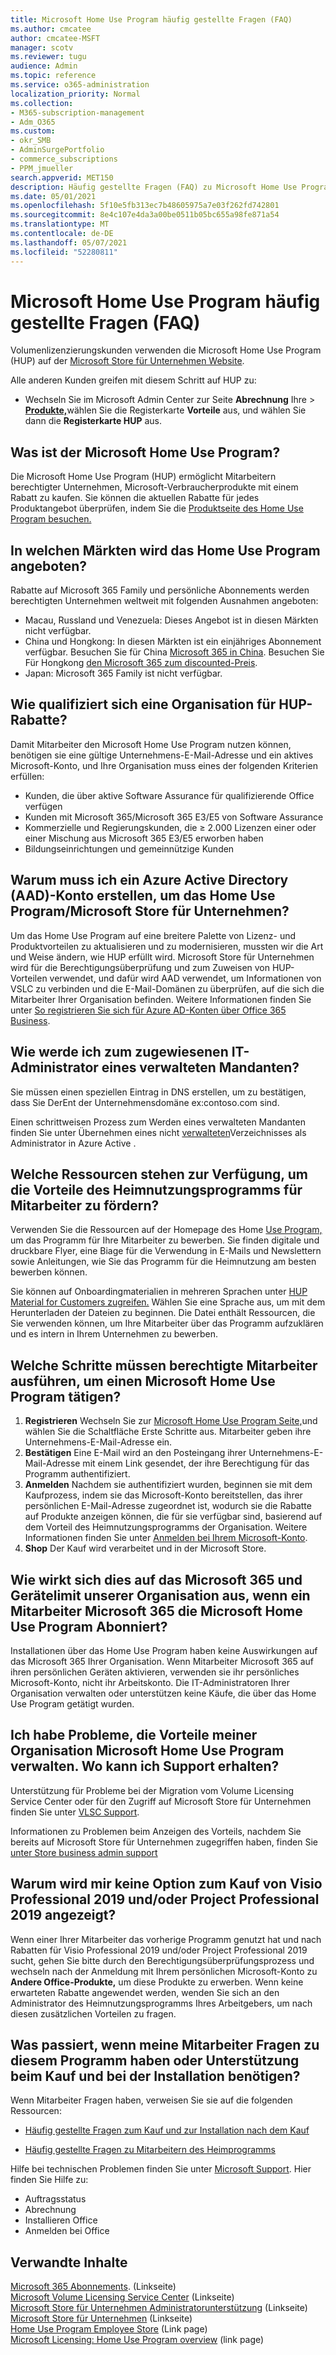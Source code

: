 ```yaml
---
title: Microsoft Home Use Program häufig gestellte Fragen (FAQ)
ms.author: cmcatee
author: cmcatee-MSFT
manager: scotv
ms.reviewer: tugu
audience: Admin
ms.topic: reference
ms.service: o365-administration
localization_priority: Normal
ms.collection:
- M365-subscription-management
- Adm_O365
ms.custom:
- okr_SMB
- AdminSurgePortfolio
- commerce_subscriptions
- PPM_jmueller
search.appverid: MET150
description: Häufig gestellte Fragen (FAQ) zu Microsoft Home Use Program.
ms.date: 05/01/2021
ms.openlocfilehash: 5f10e5fb313ec7b48605975a7e03f262fd742801
ms.sourcegitcommit: 8e4c107e4da3a00be0511b05bc655a98fe871a54
ms.translationtype: MT
ms.contentlocale: de-DE
ms.lasthandoff: 05/07/2021
ms.locfileid: "52280811"
---
```

# <a name="microsoft-home-use-program-frequently-asked-questions-faq"></a>Microsoft Home Use Program häufig gestellte Fragen (FAQ)

Volumenlizenzierungskunden verwenden die Microsoft Home Use Program (HUP) auf der [Microsoft Store für Unternehmen Website](https://go.microsoft.com/fwlink/?linkid=2139192).

Alle anderen Kunden greifen mit diesem Schritt auf HUP zu:

- Wechseln Sie im Microsoft Admin Center zur Seite **Abrechnung** Ihre  >  [**Produkte,**](https://go.microsoft.com/fwlink/p/?linkid=842054)wählen Sie die Registerkarte **Vorteile** aus, und wählen Sie dann die **Registerkarte HUP** aus.

## <a name="what-is-the-microsoft-home-use-program"></a>Was ist der Microsoft Home Use Program?

Die Microsoft Home Use Program (HUP) ermöglicht Mitarbeitern berechtigter Unternehmen, Microsoft-Verbraucherprodukte mit einem Rabatt zu kaufen. Sie können die aktuellen Rabatte für jedes Produktangebot überprüfen, indem Sie die [Produktseite des Home Use Program besuchen.](https://www.microsoft.com/home-use-program)

## <a name="in-which-markets-is-the-home-use-program-offered"></a>In welchen Märkten wird das Home Use Program angeboten?

Rabatte auf Microsoft 365 Family und persönliche Abonnements werden berechtigten Unternehmen weltweit mit folgenden Ausnahmen angeboten:

- Macau, Russland und Venezuela: Dieses Angebot ist in diesen Märkten nicht verfügbar.
- China und Hongkong: In diesen Märkten ist ein einjähriges Abonnement verfügbar. Besuchen Sie für China [Microsoft 365 in China](https://www.microsoftstore.com.cn/home-use-program/invite). Besuchen Sie Für Hongkong [den Microsoft 365 zum discounted-Preis](https://www.microsoftestore.com.hk/partner/hup?locale=en_HK).
- Japan: Microsoft 365 Family ist nicht verfügbar.

## <a name="how-does-an-organization-qualify-for-hup-discounts"></a>Wie qualifiziert sich eine Organisation für HUP-Rabatte?

Damit Mitarbeiter den Microsoft Home Use Program nutzen können, benötigen sie eine gültige Unternehmens-E-Mail-Adresse und ein aktives Microsoft-Konto, und Ihre Organisation muss eines der folgenden Kriterien erfüllen:

- Kunden, die über aktive Software Assurance für qualifizierende Office verfügen
- Kunden mit Microsoft 365/Microsoft 365 E3/E5 von Software Assurance
- Kommerzielle und Regierungskunden, die ≥ 2.000 Lizenzen einer oder einer Mischung aus Microsoft 365 E3/E5 erworben haben
- Bildungseinrichtungen und gemeinnützige Kunden

## <a name="why-do-i-have-to-create-an-azure-active-directory-aad-account-to-use-the-home-use-program-microsoft-store-for-business"></a>Warum muss ich ein Azure Active Directory (AAD)-Konto erstellen, um das Home Use Program/Microsoft Store für Unternehmen?

Um das Home Use Program auf eine breitere Palette von Lizenz- und Produktvorteilen zu aktualisieren und zu modernisieren, mussten wir die Art und Weise ändern, wie HUP erfüllt wird. Microsoft Store für Unternehmen wird für die Berechtigungsüberprüfung und zum Zuweisen von HUP-Vorteilen verwendet, und dafür wird AAD verwendet, um Informationen von VSLC zu verbinden und die E-Mail-Domänen zu überprüfen, auf die sich die Mitarbeiter Ihrer Organisation befinden. Weitere Informationen finden Sie unter [So registrieren Sie sich für Azure AD-Konten über Office 365 Business](/microsoft-store/sign-up-microsoft-store-for-business#o365-welcome).

## <a name="how-do-i-become-the-assigned-it-admin-of-a-managed-tenant"></a>Wie werde ich zum zugewiesenen IT-Administrator eines verwalteten Mandanten?

Sie müssen einen speziellen Eintrag in DNS erstellen, um zu bestätigen, dass Sie DerEnt der Unternehmensdomäne ex:contoso.com sind.

Einen schrittweisen Prozess zum Werden eines verwalteten Mandanten finden Sie unter Übernehmen eines nicht [verwalteten](/azure/active-directory/users-groups-roles/domains-admin-takeover)Verzeichnisses als Administrator in Azure Active .

## <a name="what-resources-are-available-to-help-promote-the-home-use-program-benefit-to-employees"></a>Welche Ressourcen stehen zur Verfügung, um die Vorteile des Heimnutzungsprogramms für Mitarbeiter zu fördern?

Verwenden Sie die Ressourcen auf der Homepage des Home [Use Program,](https://www.microsoft.com/home-use-program/resources) um das Programm für Ihre Mitarbeiter zu bewerben. Sie finden digitale und druckbare Flyer, eine Biage für die Verwendung in E-Mails und Newslettern sowie Anleitungen, wie Sie das Programm für die Heimnutzung am besten bewerben können.

Sie können auf Onboardingmaterialien in mehreren Sprachen unter [HUP Material for Customers zugreifen.](https://microsofteur.sharepoint.com/teams/HUPMaterial) Wählen Sie eine Sprache aus, um mit dem Herunterladen der Dateien zu beginnen. Die Datei enthält Ressourcen, die Sie verwenden können, um Ihre Mitarbeiter über das Programm aufzuklären und es intern in Ihrem Unternehmen zu bewerben.

## <a name="what-are-the-steps-for-an-eligible-employee-to-make-a-microsoft-home-use-program-purchase"></a>Welche Schritte müssen berechtigte Mitarbeiter ausführen, um einen Microsoft Home Use Program tätigen?

1. **Registrieren** Wechseln Sie zur [Microsoft Home Use Program Seite,](https://www.microsoft.com/home-use-program)und wählen Sie die Schaltfläche Erste Schritte aus. Mitarbeiter geben ihre Unternehmens-E-Mail-Adresse ein.
2. **Bestätigen**  Eine E-Mail wird an den Posteingang ihrer Unternehmens-E-Mail-Adresse mit einem Link gesendet, der ihre Berechtigung für das Programm authentifiziert.
3. **Anmelden** Nachdem sie authentifiziert wurden, beginnen sie mit dem Kaufprozess, indem sie das Microsoft-Konto bereitstellen, das ihrer persönlichen E-Mail-Adresse zugeordnet ist, wodurch sie die Rabatte auf Produkte anzeigen können, die für sie verfügbar sind, basierend auf dem Vorteil des Heimnutzungsprogramms der Organisation. Weitere Informationen finden Sie unter [Anmelden bei Ihrem Microsoft-Konto](https://support.microsoft.com/help/4028195/microsoft-account-sign-in).
4. **Shop** Der Kauf wird verarbeitet und in der Microsoft Store.

## <a name="if-an-employee-subscribes-to-microsoft-365-through-the-microsoft-home-use-program-how-does-this-impact-our-organizations-microsoft-365-business-subscription-and-device-limit"></a>Wie wirkt sich dies auf das Microsoft 365 und Gerätelimit unserer Organisation aus, wenn ein Mitarbeiter Microsoft 365 die Microsoft Home Use Program Abonniert?

Installationen über das Home Use Program haben keine Auswirkungen auf das Microsoft 365 Ihrer Organisation. Wenn Mitarbeiter Microsoft 365 auf ihren persönlichen Geräten aktivieren, verwenden sie ihr persönliches Microsoft-Konto, nicht ihr Arbeitskonto. Die IT-Administratoren Ihrer Organisation verwalten oder unterstützen keine Käufe, die über das Home Use Program getätigt wurden.

## <a name="im-having-trouble-managing-my-organizations-microsoft-home-use-program-benefit-where-can-i-get-support"></a>Ich habe Probleme, die Vorteile meiner Organisation Microsoft Home Use Program verwalten. Wo kann ich Support erhalten?

Unterstützung für Probleme bei der Migration vom Volume Licensing Service Center oder für den Zugriff auf Microsoft Store für Unternehmen finden Sie unter [VLSC Support](https://www.microsoft.com/Licensing/servicecenter/default.aspx?wa=wsignin1.0).

Informationen zu Problemen beim Anzeigen des Vorteils, nachdem Sie bereits auf Microsoft Store für Unternehmen zugegriffen haben, finden Sie [unter Store business admin support](/microsoft-store/)

## <a name="why-am-i-not-seeing-an-option-to-purchase-visio-professional-2019-andor-project-professional-2019"></a>Warum wird mir keine Option zum Kauf von Visio Professional 2019 und/oder Project Professional 2019 angezeigt?

Wenn einer Ihrer Mitarbeiter das vorherige Programm genutzt hat und nach Rabatten für Visio Professional 2019 und/oder Project Professional 2019 sucht, gehen Sie bitte durch den Berechtigungsüberprüfungsprozess und wechseln nach der Anmeldung mit Ihrem persönlichen Microsoft-Konto zu **Andere Office-Produkte,** um diese Produkte zu erwerben. Wenn keine erwarteten Rabatte angewendet werden, wenden Sie sich an den Administrator des Heimnutzungsprogramms Ihres Arbeitgebers, um nach diesen zusätzlichen Vorteilen zu fragen.

## <a name="what-if-my-employees-have-questions-about-this-program-or-need-support-with-purchasing-and-installation"></a>Was passiert, wenn meine Mitarbeiter Fragen zu diesem Programm haben oder Unterstützung beim Kauf und bei der Installation benötigen?

Wenn Mitarbeiter Fragen haben, verweisen Sie sie auf die folgenden Ressourcen:

- [Häufig gestellte Fragen zum Kauf und zur Installation nach dem Kauf](https://products.office.com/microsoft-office-for-home-and-school-faq)

- [Häufig gestellte Fragen zu Mitarbeitern des Heimprogramms](https://www.microsoft.com/home-use-program/frequently-asked-questions)

 Hilfe bei technischen Problemen finden Sie unter [Microsoft Support](https://support.microsoft.com/). Hier finden Sie Hilfe zu:

- Auftragsstatus
- Abrechnung
- Installieren Office
- Anmelden bei Office

## <a name="related-content"></a>Verwandte Inhalte

[Microsoft 365 Abonnements](https://www.microsoft.com/home-use-program/). (Linkseite)\
[Microsoft Volume Licensing Service Center](https://www.microsoft.com/Licensing/servicecenter/default.aspx?wa=wsignin1.0) (Linkseite)\
[Microsoft Store für Unternehmen Administratorunterstützung](/microsoft-store/) (Linkseite)\
[Microsoft Store für Unternehmen](https://go.microsoft.com/fwlink/?linkid=2139192) (Linkseite)\
[Home Use Program Employee Store](https://www.microsoft.com/home-use-program) (Link page)\
[Microsoft Licensing: Home Use Program overview](https://www.microsoft.com/licensing/licensing-programs/software-assurance-by-benefits?activetab=software-assurance-by-benefits-tab:primaryr4) (link page)
